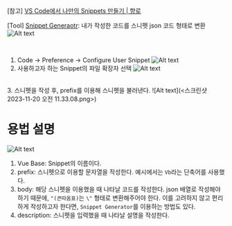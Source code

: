 
[참고]
[VS Code에서 나만의 Snippets 만들기 | 향로](https://jojoldu.tistory.com/491)

[Tool]
[Snippet Generaotr](https://snippet-generator.app/?description=&tabtrigger=&snippet=export+default+%7B%0A++setup%28%29+%7B%0A++++return+%7B%7D%0A++%7D%2C%0A%7D%0A&mode=vscode): 내가 작성한 코드를 스니펫 json 코드 형태로 변환
![Alt text](<스크린샷 2023-11-20 오전 11.36.04.png>)

<br />

1. Code → Preference → Configure User Snippet
   ![Alt text](<스크린샷 2023-11-20 오전 11.23.28.png>)
   <br />
2. 사용하고자 하는 Snippet의 파일 확장자 선택
  ![Alt text](<스크린샷 2023-11-20 오전 11.24.32.png>)
  <br />
3. 스니펫을 작성 후, prefix를 이용해 스니펫을 불러낸다.
  ![Alt text](<스크린샷 2023-11-20 오전 11.33.08.png>)

# 용법 설명
![Alt text](<스크린샷 2023-11-20 오전 11.35.05.png>)
1. Vue Base: Snippet의 이름이다.
2. prefix: 스니펫으로 이용할 문자열을 작성한다. 예시에서는 `Vb`라는 단축어를 사용했다.
3. body: 해당 스니펫을 이용했을 때 나타날 코드를 작성한다. json 배열로 작성해야하기 때문에, `"(큰따옴표)`는 `\"` 형태로 변환해주어야 한다. 이를 고려하지 않고 편리하게 작성하고자 한다면, `Snippet Generator`를 이용하는 방법도 있다.
4. description: 스니펫을 입력했을 때 나타날 설명을 작성한다.



